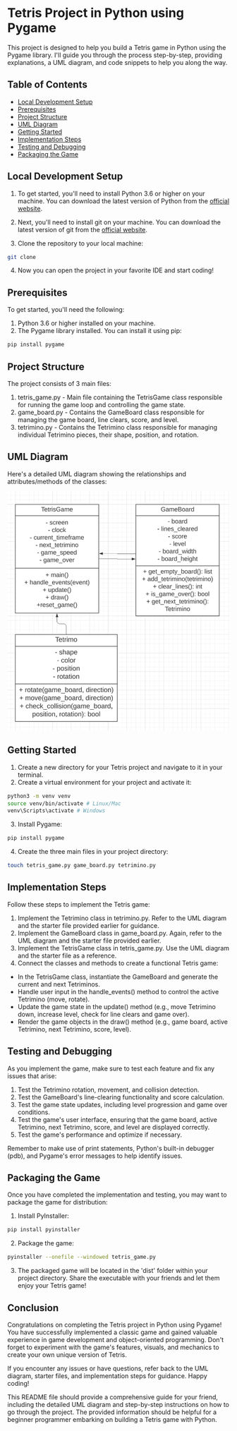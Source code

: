 # Tetris Project in Python using Pygame

This project is designed to help you build a Tetris game in Python using the Pygame library. I'll guide you through the process step-by-step, providing explanations, a UML diagram, and code snippets to help you along the way.

## Table of Contents

- [Local Development Setup](#local-development-setup)
- [Prerequisites](#prerequisites)
- [Project Structure](#project-structure)
- [UML Diagram](#uml-diagram)
- [Getting Started](#getting-started)
- [Implementation Steps](#implementation-steps)
- [Testing and Debugging](#testing-and-debugging)
- [Packaging the Game](#packaging-the-game)

## Local Development Setup

1. To get started, you'll need to install Python 3.6 or higher on your machine. You can download the latest version of Python from the [official website](https://www.python.org/downloads/).

2. Next, you'll need to install git on your machine. You can download the latest version of git from the [official website](https://git-scm.com/downloads).

3. Clone the repository to your local machine:

```bash
git clone
```

4. Now you can open the project in your favorite IDE and start coding!

## Prerequisites

To get started, you'll need the following:

1. Python 3.6 or higher installed on your machine.
2. The Pygame library installed. You can install it using pip:

```bash
pip install pygame
```

## Project Structure

The project consists of 3 main files:

1. tetris_game.py - Main file containing the TetrisGame class responsible for running the game loop and controlling the game state.
2. game_board.py - Contains the GameBoard class responsible for managing the game board, line clears, score, and level.
3. tetrimino.py - Contains the Tetrimino class responsible for managing individual Tetrimino pieces, their shape, position, and rotation.

## UML Diagram

Here's a detailed UML diagram showing the relationships and attributes/methods of the classes:

[![UML Diagram](uml_diagram.png)](uml_diagram.png)

## Getting Started

1. Create a new directory for your Tetris project and navigate to it in your terminal.
2. Create a virtual environment for your project and activate it:

```bash
python3 -m venv venv
source venv/bin/activate # Linux/Mac
venv\Scripts\activate # Windows
```

3. Install Pygame:

```bash
pip install pygame
```

4. Create the three main files in your project directory:

```bash
touch tetris_game.py game_board.py tetrimino.py
```

## Implementation Steps

Follow these steps to implement the Tetris game:

1. Implement the Tetrimino class in tetrimino.py. Refer to the UML diagram and the starter file provided earlier for guidance.
2. Implement the GameBoard class in game_board.py. Again, refer to the UML diagram and the starter file provided earlier.
3. Implement the TetrisGame class in tetris_game.py. Use the UML diagram and the starter file as a reference.
4. Connect the classes and methods to create a functional Tetris game:

- In the TetrisGame class, instantiate the GameBoard and generate the current and next Tetriminos.
- Handle user input in the handle_events() method to control the active Tetrimino (move, rotate).
- Update the game state in the update() method (e.g., move Tetrimino down, increase level, check for line clears and game over).
- Render the game objects in the draw() method (e.g., game board, active Tetrimino, next Tetrimino, score, level).

## Testing and Debugging

As you implement the game, make sure to test each feature and fix any issues that arise:

1. Test the Tetrimino rotation, movement, and collision detection.
2. Test the GameBoard's line-clearing functionality and score calculation.
3. Test the game state updates, including level progression and game over conditions.
4. Test the game's user interface, ensuring that the game board, active Tetrimino, next Tetrimino, score, and level are displayed correctly.
5. Test the game's performance and optimize if necessary.

Remember to make use of print statements, Python's built-in debugger (pdb), and Pygame's error messages to help identify issues.

## Packaging the Game

Once you have completed the implementation and testing, you may want to package the game for distribution:

1. Install PyInstaller:

```bash
pip install pyinstaller
```

2. Package the game:

```bash
pyinstaller --onefile --windowed tetris_game.py
```

3. The packaged game will be located in the 'dist' folder within your project directory. Share the executable with your friends and let them enjoy your Tetris game!

## Conclusion

Congratulations on completing the Tetris project in Python using Pygame! You have successfully implemented a classic game and gained valuable experience in game development and object-oriented programming. Don't forget to experiment with the game's features, visuals, and mechanics to create your own unique version of Tetris.

If you encounter any issues or have questions, refer back to the UML diagram, starter files, and implementation steps for guidance. Happy coding!

This README file should provide a comprehensive guide for your friend, including the detailed UML diagram and step-by-step instructions on how to go through the project. The provided information should be helpful for a beginner programmer embarking on building a Tetris game with Python.
